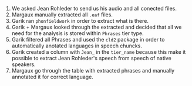 1. We asked Jean Rohleder to send us his audio and all conected files.
2. Margaux manually extracted all `.eaf` files.
3. Garik ran `phonfieldwork` in order to extract what is there.
4. Garik + Margaux looked through the extracted and decided that all we need for the analysis is stored within `Phrases` tier type.
5. Garik filtered all Phrases and used the `cld2` package in order to automatically anotated languages in speech chuncks.
6. Garik created a column with `Jean_` in the `tier_name` because this make it possible to extract Jean Rohleder's speech from speech of native speakers.
7. Margaux go through the table with extracted phrases and manually annotated it for correct language.


